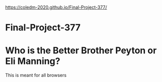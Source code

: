 https://coledm-2020.github.io/Final-Project-377/

# Final-Project-377
# Who is the Better Brother Peyton or Eli Manning?

This is meant for all browsers
